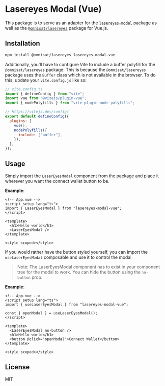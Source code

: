 # Lasereyes Modal (Vue)

This package is to serve as an adapter for the [`lasereyes-modal`](https://github.com/ufe-pr/lasereyes-modal) package as well as the [`@omnisat/lasereyes`](https://github.com/omnisat/lasereyes) package for Vue.js.

## Installation

```bash
npm install @omnisat/lasereyes lasereyes-modal-vue
```

Additionally, you'll have to configure Vite to include a buffer polyfill for the `@omnisat/lasereyes` package. This is because the `@omnisat/lasereyes` package uses the `Buffer` class which is not available in the browser. To do this, update your `vite.config.js` like so:

```js
// vite.config.ts
import { defineConfig } from "vite";
import vue from "@vitejs/plugin-vue";
import { nodePolyfills } from "vite-plugin-node-polyfills";

// https://vitejs.dev/config/
export default defineConfig({
  plugins: [
    vue(),
    nodePolyfills({
      include: ["buffer"],
    }),
  ],
});
```

## Usage

Simply import the `LaserEyesModal` component from the package and place it wherever you want the connect wallet button to be.

**Example:**

```vue
<!-- App.vue -->
<script setup lang="ts">
import { LaserEyesModal } from "lasereyes-modal-vue";
</script>

<template>
  <h1>Hello world</h1>
  <LaserEyesModal />
</template>

<style scoped></style>
```

If you would rather have the button styled yourself, you can import the `useLaserEyesModal` composable and use it to control the modal.

> Note: The LaserEyesModal component has to exist in your component tree for the modal to work. You can hide the button using the `no-button` prop.

**Example:**

```vue
<!-- App.vue -->
<script setup lang="ts">
import { useLaserEyesModal } from "lasereyes-modal-vue";

const { openModal } = useLaserEyesModal();
</script>

<template>
  <LaserEyesModal no-button />
  <h1>Hello world</h1>
  <button @click="openModal">Connect Wallet</button>
</template>

<style scoped></style>
```

## License

MIT